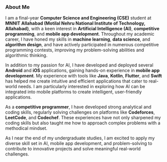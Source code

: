 
### About Me

I am a final-year **Computer Science and Engineering (CSE)** student at **MNNIT Allahabad (Motilal Nehru National Institute of Technology, Allahabad)**, with a keen interest in **Artificial Intelligence (AI)**, **competitive programming**, and **mobile app development**. Throughout my academic career, I have honed my skills in **machine learning**, **data science**, and **algorithm design**, and have actively participated in numerous competitive programming contests, improving my problem-solving abilities and algorithmic thinking.

In addition to my passion for AI, I have developed and deployed several **Android** and **iOS** applications, gaining hands-on experience in **mobile app development**. My experience with tools like **Java**, **Kotlin**, **Flutter**, and **Swift** has helped me create intuitive and efficient applications that cater to real-world needs. I am particularly interested in exploring how AI can be integrated into mobile platforms to create intelligent, user-friendly applications.

As a **competitive programmer**, I have developed strong analytical and coding skills, regularly solving challenges on platforms like **Codeforces**, **LeetCode**, and **Codechef**. These experiences have not only sharpened my coding skills but also taught me how to approach complex problems with a methodical mindset.

As I near the end of my undergraduate studies, I am excited to apply my diverse skill set in AI, mobile app development, and problem-solving to contribute to innovative projects and solve meaningful real-world challenges.

